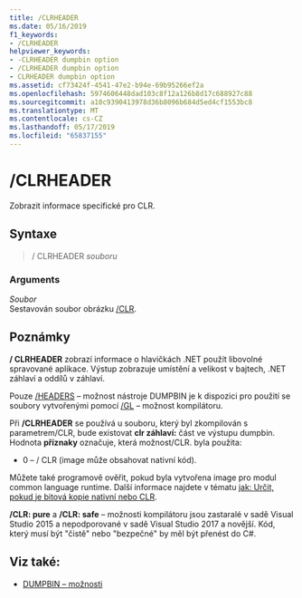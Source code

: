 ```yaml
---
title: /CLRHEADER
ms.date: 05/16/2019
f1_keywords:
- /CLRHEADER
helpviewer_keywords:
- -CLRHEADER dumpbin option
- /CLRHEADER dumpbin option
- CLRHEADER dumpbin option
ms.assetid: cf73424f-4541-47e2-b94e-69b95266ef2a
ms.openlocfilehash: 5974606448dad103c8f12a126b8d17c688927c88
ms.sourcegitcommit: a10c9390413978d36b8096b684d5ed4cf1553bc8
ms.translationtype: MT
ms.contentlocale: cs-CZ
ms.lasthandoff: 05/17/2019
ms.locfileid: "65837155"
---
```

# <a name="clrheader"></a>/CLRHEADER

Zobrazit informace specifické pro CLR.

## <a name="syntax"></a>Syntaxe

> / CLRHEADER *souboru*

### <a name="arguments"></a>Arguments

*Soubor*<br/>
Sestavován soubor obrázku [/CLR](clr-common-language-runtime-compilation.md).

## <a name="remarks"></a>Poznámky

**/ CLRHEADER** zobrazí informace o hlavičkách .NET použít libovolné spravované aplikace. Výstup zobrazuje umístění a velikost v bajtech, .NET záhlaví a oddílů v záhlaví.

Pouze [/HEADERS](headers.md) – možnost nástroje DUMPBIN je k dispozici pro použití se soubory vytvořenými pomocí [/GL](gl-whole-program-optimization.md) – možnost kompilátoru.

Při **/CLRHEADER** se používá u souboru, který byl zkompilován s parametrem/CLR, bude existovat **clr záhlaví:** část ve výstupu dumpbin. Hodnota **příznaky** označuje, která možnost/CLR. byla použita:

- 0 – / CLR (image může obsahovat nativní kód).

Můžete také programově ověřit, pokud byla vytvořena image pro modul common language runtime.  Další informace najdete v tématu [jak: Určit, pokud je bitová kopie nativní nebo CLR](../../dotnet/how-to-determine-if-an-image-is-native-or-clr.md).

**/CLR: pure** a **/CLR: safe** – možnosti kompilátoru jsou zastaralé v sadě Visual Studio 2015 a nepodporované v sadě Visual Studio 2017 a novější. Kód, který musí být "čistě" nebo "bezpečné" by měl být přenést do C#.

## <a name="see-also"></a>Viz také:

- [DUMPBIN – možnosti](dumpbin-options.md)

